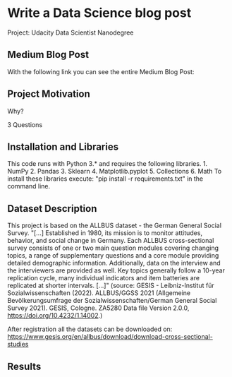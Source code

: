 # Write a Data Science blog post
Project: Udacity Data Scientist Nanodegree
## Medium Blog Post
With the following link you can see the entire Medium Blog Post: 

## Project Motivation
Why?

3 Questions

## Installation and Libraries
This code runs with Python 3.* and requires the following libraries.
    1. NumPy
    2. Pandas
    3. Sklearn
    4. Matplotlib.pyplot
    5. Collections
    6. Math
To install these libraries execute: "pip install -r requirements.txt" in the command line.

## Dataset Description
This project is based on the ALLBUS dataset - the German General Social Survey.
"[...] Established in 1980, its mission is to monitor attitudes, behavior, and social change in Germany. Each ALLBUS cross-sectional survey consists of one or two main question modules covering changing topics, a range of supplementary questions and a core module providing detailed demographic information. Additionally, data on the interview and the interviewers are provided as well. Key topics generally follow a 10-year replication cycle, many individual indicators and item batteries are replicated at shorter intervals. [...]" 
(source: GESIS - Leibniz-Institut für Sozialwissenschaften (2022). ALLBUS/GGSS 2021 (Allgemeine Bevölkerungsumfrage der Sozialwissenschaften/German General Social Survey 2021). GESIS, Cologne. ZA5280 Data file Version 2.0.0, https://doi.org/10.4232/1.14002.)

After registration all the datasets can be downloaded on: https://www.gesis.org/en/allbus/download/download-cross-sectional-studies

## Results

